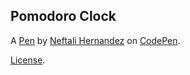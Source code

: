 Pomodoro Clock
--------------


A [Pen](https://codepen.io/Nef_HC/pen/wqpVox) by [Neftali Hernandez](https://codepen.io/Nef_HC) on [CodePen](https://codepen.io).

[License](https://codepen.io/Nef_HC/pen/wqpVox/license).